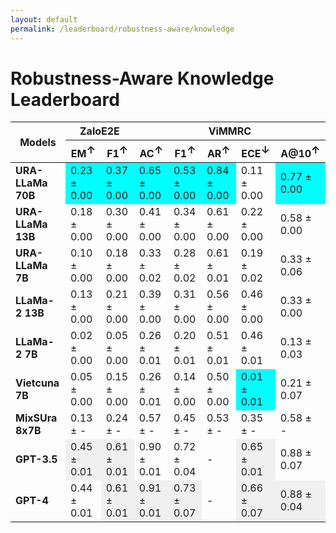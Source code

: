 ```yaml
---
layout: default
permalink: /leaderboard/robustness-aware/knowledge
---
```

# Robustness-Aware Knowledge Leaderboard

<table class="table table-bordered table-sm w-100 dtHorizontalTable" cellspacing="0">
    <thead>
        <tr>
            <th rowspan="2" class="text-center align-middle"><b>Models</b></th>
            <th colspan="2" class="text-center"><b>ZaloE2E</b></th>
            <th colspan="5" class="text-center"><b>ViMMRC</b></th>
        </tr>
        <tr>
            <th class="text-center"><b>EM<span style="vertical-align: super;">↑</span></b></th>
            <th class="text-center"><b>F1<span style="vertical-align: super;">↑</span></b></th>
            <th class="text-center"><b>AC<span style="vertical-align: super;">↑</span></b></th>
            <th class="text-center"><b>F1<span style="vertical-align: super;">↑</span></b></th>
            <th class="text-center"><b>AR<span style="vertical-align: super;">↑</span></b></th>
            <th class="text-center"><b>ECE<span style="vertical-align: super;">↓</span></b></th>
            <th class="text-center"><b>A@10<span style="vertical-align: super;">↑</span></b></th>
        </tr>
    </thead>
    <tbody>
        <tr>
            <td class="text-center"><b>URA-LLaMa 70B</b></td>
            <td class="text-center" style="background-color: cyan;">0.23 ± 0.00</td>
            <td class="text-center" style="background-color: cyan;">0.37 ± 0.00</td>
            <td class="text-center" style="background-color: cyan;">0.65 ± 0.00</td>
            <td class="text-center" style="background-color: cyan;">0.53 ± 0.00</td>
            <td class="text-center" style="background-color: cyan;">0.84 ± 0.00</td>
            <td class="text-center">0.11 ± 0.00</td>
            <td class="text-center" style="background-color: cyan;">0.77 ± 0.00</td>
        </tr>
        <tr>
            <td class="text-center"><b>URA-LLaMa 13B</b></td>
            <td class="text-center">0.18 ± 0.00</td>
            <td class="text-center">0.30 ± 0.00</td>
            <td class="text-center">0.41 ± 0.00</td>
            <td class="text-center">0.34 ± 0.00</td>
            <td class="text-center">0.61 ± 0.00</td>
            <td class="text-center">0.22 ± 0.00</td>
            <td class="text-center">0.58 ± 0.00</td>
        </tr>
        <tr>
            <td class="text-center"><b>URA-LLaMa 7B</b></td>
            <td class="text-center">0.10 ± 0.00</td>
            <td class="text-center">0.18 ± 0.00</td>
            <td class="text-center">0.33 ± 0.02</td>
            <td class="text-center">0.28 ± 0.02</td>
            <td class="text-center">0.61 ± 0.01</td>
            <td class="text-center">0.19 ± 0.02</td>
            <td class="text-center">0.33 ± 0.06</td>
        </tr>
        <tr>
            <td class="text-center"><b>LLaMa-2 13B</b></td>
            <td class="text-center">0.13 ± 0.00</td>
            <td class="text-center">0.21 ± 0.00</td>
            <td class="text-center">0.39 ± 0.00</td>
            <td class="text-center">0.31 ± 0.00</td>
            <td class="text-center">0.56 ± 0.00</td>
            <td class="text-center">0.46 ± 0.00</td>
            <td class="text-center">0.33 ± 0.00</td>
        </tr>
        <tr>
            <td class="text-center"><b>LLaMa-2 7B</b></td>
            <td class="text-center">0.02 ± 0.00</td>
            <td class="text-center">0.05 ± 0.00</td>
            <td class="text-center">0.26 ± 0.01</td>
            <td class="text-center">0.20 ± 0.01</td>
            <td class="text-center">0.51 ± 0.01</td>
            <td class="text-center">0.46 ± 0.01</td>
            <td class="text-center">0.13 ± 0.03</td>
        </tr>
        <tr>
            <td class="text-center"><b>Vietcuna 7B</b></td>
            <td class="text-center">0.05 ± 0.00</td>
            <td class="text-center">0.15 ± 0.00</td>
            <td class="text-center">0.26 ± 0.01</td>
            <td class="text-center">0.14 ± 0.00</td>
            <td class="text-center">0.50 ± 0.00</td>
            <td class="text-center" style="background-color: cyan;">0.01 ± 0.01</td>
            <td class="text-center">0.21 ± 0.07</td>
        </tr>
        <tr>
            <td class="text-center"><b>MixSUra 8x7B</b></td>
            <td class="text-center">0.13 ± -</td>
            <td class="text-center">0.24 ± -</td>
            <td class="text-center">0.57 ± -</td>
            <td class="text-center">0.45 ± -</td>
            <td class="text-center">0.53 ± -</td>
            <td class="text-center">0.35 ± -</td>
            <td class="text-center">0.58 ± -</td>
        </tr>
        <tr>
            <td class="text-center"><b>GPT-3.5</b></td>
            <td class="text-center" style="background-color: #f0f0f0;">0.45 ± 0.01</td>
            <td class="text-center" style="background-color: #f0f0f0;">0.61 ± 0.01</td>
            <td class="text-center">0.90 ± 0.01</td>
            <td class="text-center">0.72 ± 0.04</td>
            <td class="text-center">-</td>
            <td class="text-center" style="background-color: #f0f0f0;">0.65 ± 0.01</td>
            <td class="text-center">0.88 ± 0.07</td>
        </tr>
        <tr>
            <td class="text-center"><b>GPT-4</b></td>
            <td class="text-center">0.44 ± 0.01</td>
            <td class="text-center" style="background-color: #f0f0f0;">0.61 ± 0.01</td>
            <td class="text-center" style="background-color: #f0f0f0;">0.91 ± 0.01</td>
            <td class="text-center" style="background-color: #f0f0f0;">0.73 ± 0.07</td>
            <td class="text-center">-</td>
            <td class="text-center" style="background-color: #f0f0f0;">0.66 ± 0.07</td>
            <td class="text-center" style="background-color: #f0f0f0;">0.88 ± 0.04</td>
        </tr>
    </tbody>
</table>
